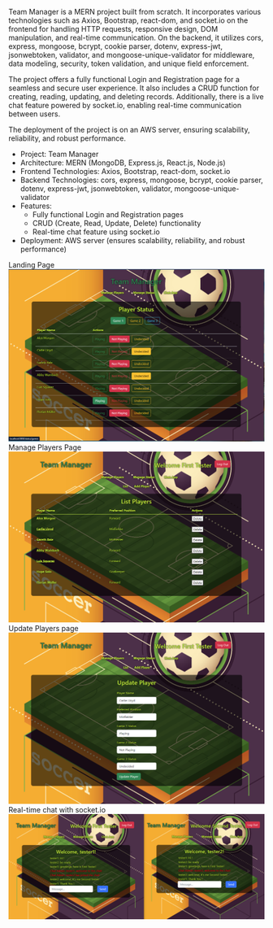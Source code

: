 Team Manager is a MERN project built from scratch. It incorporates various technologies such as Axios, Bootstrap, react-dom, and socket.io on the frontend for handling HTTP requests, responsive design, DOM manipulation, and real-time communication. On the backend, it utilizes cors, express, mongoose, bcrypt, cookie parser, dotenv, express-jwt, jsonwebtoken, validator, and mongoose-unique-validator for middleware, data modeling, security, token validation, and unique field enforcement.

The project offers a fully functional Login and Registration page for a seamless and secure user experience. It also includes a CRUD function for creating, reading, updating, and deleting records. Additionally, there is a live chat feature powered by socket.io, enabling real-time communication between users.

The deployment of the project is on an AWS server, ensuring scalability, reliability, and robust performance.


- Project: Team Manager
- Architecture: MERN (MongoDB, Express.js, React.js, Node.js)
- Frontend Technologies: Axios, Bootstrap, react-dom, socket.io
- Backend Technologies: cors, express, mongoose, bcrypt, cookie parser, dotenv, express-jwt, jsonwebtoken, validator, mongoose-unique-validator
- Features:
  - Fully functional Login and Registration pages
  - CRUD (Create, Read, Update, Delete) functionality
  - Real-time chat feature using socket.io
- Deployment: AWS server (ensures scalability, reliability, and robust performance)

Landing Page
![Landing](https://github.com/n3ndor/teamManagerDeploy/raw/main/printscreens/landing.png) 
Manage Players Page
![Manage Players](https://github.com/n3ndor/teamManagerDeploy/raw/main/printscreens/manage%20players.png)
Update Players page
![Update Player](https://github.com/n3ndor/teamManagerDeploy/raw/main/printscreens/update%20player.png)
Real-time chat with socket.io
![Chat App](https://github.com/n3ndor/teamManagerDeploy/raw/main/printscreens/chat-app.png)
